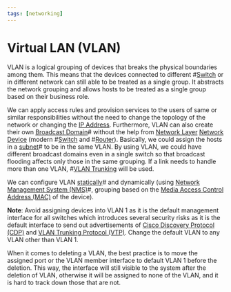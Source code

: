```yaml
---
tags: [networking]
---
```


# Virtual LAN (VLAN)

VLAN is a logical grouping of devices that breaks the physical boundaries among
them. This means that the devices connected to different
#[Switch](202207051907.md) or in different network can still able to be treated
as a single group. It abstracts the network grouping and allows hosts to be
treated as a single group based on their business role.

We can apply access rules and provision services to the users of same or similar
responsibilities without the need to change the topology of the network or
changing the [IP Address](202206281021.md). Furthermore, VLAN can also create
their own [Broadcast Domain](202207061732.md)# without the help from
[Network Layer](202206131702.md) [Network Device](202207051821.md) (modern
#[Switch](202207051907.md) and #[Router](202207061800.md)). Basically, we
could assign the hosts in a [subnet](202206280939.md)# to be in the same VLAN.
By using VLAN, we could have different broadcast domains even in a single switch
so that broadcast flooding affects only those in the same grouping. If a link
needs to handle more than one VLAN, #[VLAN Trunking](202212251342.md) will be
used.

We can configure VLAN [statically](202212070911.md)# and dynamically (using
[Network Management System (NMS)](202212211503.md)#, grouping based on the
[Media Access Control Address (MAC)](202206151451.md) of the device).

**Note**: Avoid assigning devices into VLAN 1 as it is the default management
interface for all switches which introduces several security risks as it is the
default interface to send out advertisements of [Cisco Discovery Protocol (CDP)](202211051036.md)
and [VLAN Trunking Protocol (VTP)](202212182201.md). Change the default VLAN to
any VLAN other than VLAN 1.

When it comes to deleting a VLAN, the best practice is to move the assigned port
or the VLAN member interface to default VLAN 1 before the deletion. This way,
the interface will still visible to the system after the deletion of VLAN,
otherwise it will be assigned to none of the VLAN, and it is hard to track down
those that are not.
